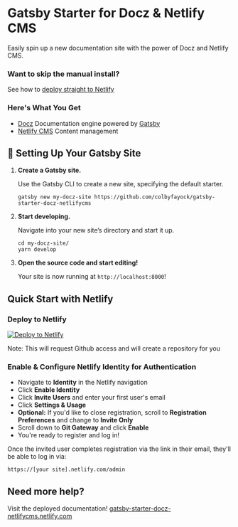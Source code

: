 # Gatsby Starter for Docz & Netlify CMS

Easily spin up a new documentation site with the power of Docz and Netlify CMS.

### Want to skip the manual install?
See how to [deploy straight to Netlify](#user-content-quick-start-with-netlify)

### Here's What You Get
* [Docz](https://docz.site) Documentation engine powered by [Gatsby](https://www.gatsbyjs.org/)
* [Netlify CMS](https://www.netlifycms.org/) Content management

## 🚀 Setting Up Your Gatsby Site

1.  **Create a Gatsby site.**

    Use the Gatsby CLI to create a new site, specifying the default starter.

    ```shell
    gatsby new my-docz-site https://github.com/colbyfayock/gatsby-starter-docz-netlifycms
    ```

1.  **Start developing.**

    Navigate into your new site’s directory and start it up.

    ```shell
    cd my-docz-site/
    yarn develop
    ```

1.  **Open the source code and start editing!**

    Your site is now running at `http://localhost:8000`!

## Quick Start with Netlify

### Deploy to Netlify
[![Deploy to Netlify](https://www.netlify.com/img/deploy/button.svg)](https://app.netlify.com/start/deploy?repository=https://github.com/colbyfayock/gatsby-starter-docz-netlifycms)

Note: This will request Github access and will create a repository for you

### Enable & Configure Netlify Identity for Authentication

* Navigate to **Identity** in the Netlify navigation
* Click **Enable Identity**
* Click **Invite Users** and enter your first user's email
* Click **Settings & Usage**
* **Optional:** If you'd like to close registration, scroll to **Registration Preferences** and change to **Invite Only**
* Scroll down to **Git Gateway** and click **Enable**
* You're ready to register and log in!

Once the invited user completes registration via the link in their email, they'll be able to log in via:

```https://[your site].netlify.com/admin```

## Need more help?
Visit the deployed documentation! [gatsby-starter-docz-netlifycms.netlify.com](https://gatsby-starter-docz-netlifycms.netlify.com/)
